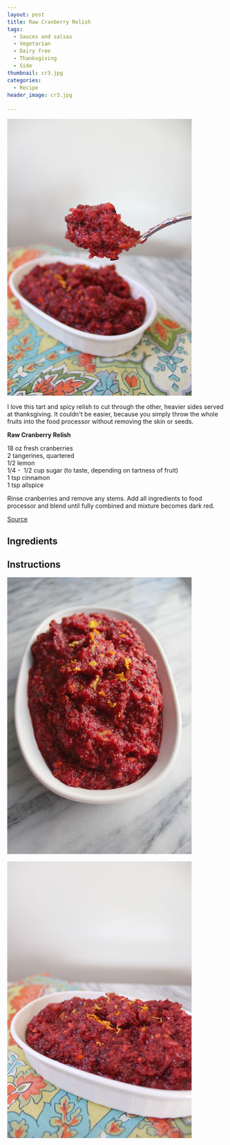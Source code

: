 ```yaml
---
layout: post
title: Raw Cranberry Relish
tags:
  - Sauces and salsas
  - Vegetarian
  - Dairy free
  - Thanksgiving
  - Side
thumbnail: cr3.jpg
categories:
  - Recipe
header_image: cr3.jpg

---
```


![Image of Raw Cranberry Relish.](/upload/cr3.jpg)

I love this tart and spicy relish to cut through the other, heavier sides served at thanksgiving. It couldn't be easier, because you simply throw the whole fruits into the food processor without removing the skin or seeds.  
  

  

**Raw Cranberry Relish**  
  
18 oz fresh cranberries  
2 tangerines, quartered  
1/2 lemon  
1/4 -  1/2 cup sugar (to taste, depending on tartness of fruit)  
1 tsp cinnamon  
1 tsp allspice  
  
Rinse cranberries and remove any stems. Add all ingredients to food processor and blend until fully combined and mixture becomes dark red.  
  
[Source](http://honestlyyum.com/7211/raw-cranberry-sauce/)

## Ingredients



## Instructions







![Image of Raw Cranberry Relish.](/upload/cr1.jpg)

![Image of Raw Cranberry Relish.](/upload/cr2.jpg)